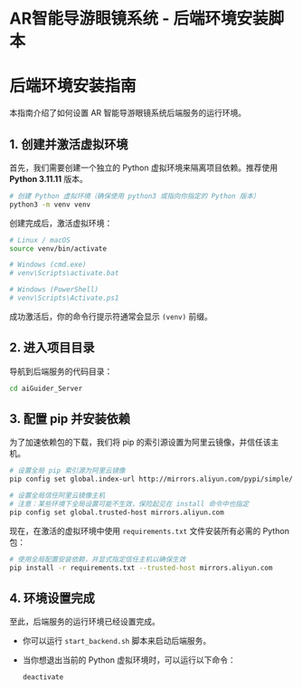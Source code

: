 # AR智能导游眼镜系统 - 后端环境安装脚本

# 后端环境安装指南

本指南介绍了如何设置 AR 智能导游眼镜系统后端服务的运行环境。

## 1. 创建并激活虚拟环境

首先，我们需要创建一个独立的 Python 虚拟环境来隔离项目依赖。推荐使用 **Python 3.11.11** 版本。

```bash
# 创建 Python 虚拟环境（确保使用 python3 或指向你指定的 Python 版本）
python3 -m venv venv
```

创建完成后，激活虚拟环境：

```bash
# Linux / macOS
source venv/bin/activate

# Windows (cmd.exe)
# venv\Scripts\activate.bat

# Windows (PowerShell)
# venv\Scripts\Activate.ps1
```

成功激活后，你的命令行提示符通常会显示 `(venv)` 前缀。

## 2. 进入项目目录

导航到后端服务的代码目录：

```bash
cd aiGuider_Server
```

## 3. 配置 pip 并安装依赖

为了加速依赖包的下载，我们将 pip 的索引源设置为阿里云镜像，并信任该主机。

```bash
# 设置全局 pip 索引源为阿里云镜像
pip config set global.index-url http://mirrors.aliyun.com/pypi/simple/

# 设置全局信任阿里云镜像主机
# 注意：某些环境下全局设置可能不生效，保险起见在 install 命令中也指定
pip config set global.trusted-host mirrors.aliyun.com
```

现在，在激活的虚拟环境中使用 `requirements.txt` 文件安装所有必需的 Python 包：

```bash
# 使用全局配置安装依赖，并显式指定信任主机以确保生效
pip install -r requirements.txt --trusted-host mirrors.aliyun.com
```

## 4. 环境设置完成

至此，后端服务的运行环境已经设置完成。

*   你可以运行 `start_backend.sh` 脚本来启动后端服务。
*   当你想退出当前的 Python 虚拟环境时，可以运行以下命令：

    ```bash
    deactivate
    ```
